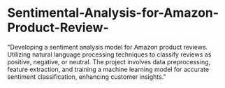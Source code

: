 # Sentimental-Analysis-for-Amazon-Product-Review-
"Developing a sentiment analysis model for Amazon product reviews. Utilizing natural language processing techniques to classify reviews as positive, negative, or neutral. The project involves data preprocessing, feature extraction, and training a machine learning model for accurate sentiment classification, enhancing customer insights."
